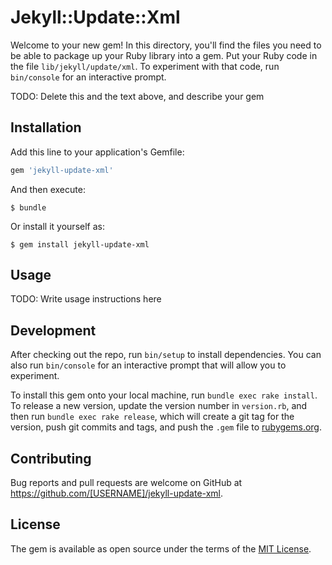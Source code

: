 # Jekyll::Update::Xml

Welcome to your new gem! In this directory, you'll find the files you need to be able to package up your Ruby library into a gem. Put your Ruby code in the file `lib/jekyll/update/xml`. To experiment with that code, run `bin/console` for an interactive prompt.

TODO: Delete this and the text above, and describe your gem

## Installation

Add this line to your application's Gemfile:

```ruby
gem 'jekyll-update-xml'
```

And then execute:

    $ bundle

Or install it yourself as:

    $ gem install jekyll-update-xml

## Usage

TODO: Write usage instructions here

## Development

After checking out the repo, run `bin/setup` to install dependencies. You can also run `bin/console` for an interactive prompt that will allow you to experiment.

To install this gem onto your local machine, run `bundle exec rake install`. To release a new version, update the version number in `version.rb`, and then run `bundle exec rake release`, which will create a git tag for the version, push git commits and tags, and push the `.gem` file to [rubygems.org](https://rubygems.org).

## Contributing

Bug reports and pull requests are welcome on GitHub at https://github.com/[USERNAME]/jekyll-update-xml.

## License

The gem is available as open source under the terms of the [MIT License](https://opensource.org/licenses/MIT).
